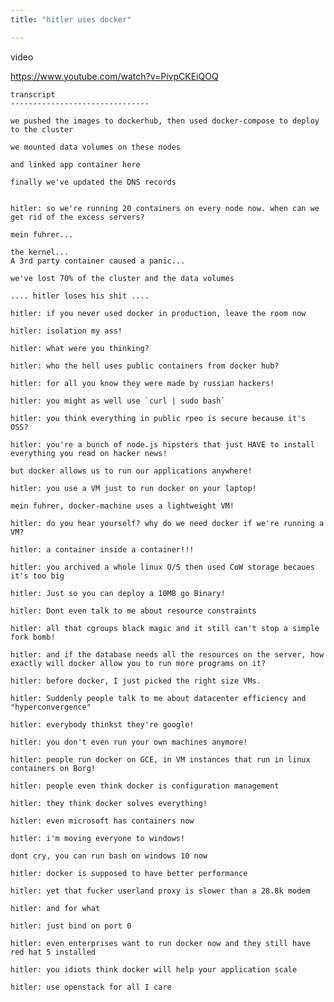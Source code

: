 ```yaml
---
title: "hitler uses docker"

---
```



video

https://www.youtube.com/watch?v=PivpCKEiQOQ


    transcript
    -------------------------------

    we pushed the images to dockerhub, then used docker-compose to deploy to the cluster

    we mounted data volumes on these nodes

    and linked app container here

    finally we've updated the DNS records


    hitler: so we're running 20 containers on every node now. when can we get rid of the excess servers?

    mein fuhrer...

    the kernel...
    A 3rd party container caused a panic...

    we've lost 70% of the cluster and the data volumes

    .... hitler loses his shit ....

    hitler: if you never used docker in production, leave the room now

    hitler: isolation my ass!

    hitler: what were you thinking?

    hitler: who the hell uses public containers from docker hub?

    hitler: for all you know they were made by russian hackers!

    hitler: you might as well use `curl | sudo bash`

    hitler: you think everything in public rpeo is secure because it's OSS?

    hitler: you're a bunch of node.js hipsters that just HAVE to install everything you read on hacker news!

    but docker allows us to run our applications anywhere!

    hitler: you use a VM just to run docker on your laptop!

    mein fuhrer, docker-machine uses a lightweight VM!

    hitler: do you hear yourself? why do we need docker if we're running a VM?

    hitler: a container inside a container!!!

    hitler: you archived a whole linux O/S then used CoW storage becaues it's too big

    hitler: Just so you can deploy a 10MB go Binary!

    hitler: Dont even talk to me about resource constraints

    hitler: all that cgroups black magic and it still can't stop a simple fork bomb!

    hitler: and if the database needs all the resources on the server, how exactly will docker allow you to run more programs on it?

    hitler: before docker, I just picked the right size VMs.

    hitler: Suddenly people talk to me about datacenter efficiency and "hyperconvergence"

    hitler: everybody thinkst they're google!

    hitler: you don't even run your own machines anymore!

    hitler: people run docker on GCE, in VM instances that run in linux containers on Borg!

    hitler: people even think docker is configuration management

    hitler: they think docker solves everything!

    hitler: even microsoft has containers now

    hitler: i'm moving everyone to windows!

    dont cry, you can run bash on windows 10 now

    hitler: docker is supposed to have better performance

    hitler: yet that fucker userland proxy is slower than a 28.8k modem

    hitler: and for what

    hitler: just bind on port 0

    hitler: even enterprises want to run docker now and they still have red hat 5 installed

    hitler: you idiots think docker will help your application scale

    hitler: use openstack for all I care

